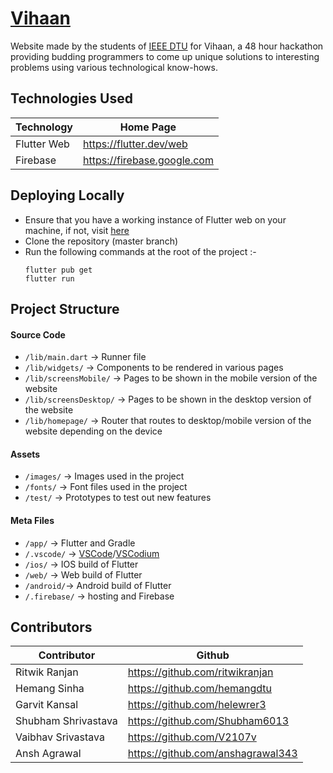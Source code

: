 # [Vihaan](https://vihaan.ieeedtu.in)
Website made by the students of [IEEE DTU](https://ieeedtu.in/) for Vihaan, a 48 hour hackathon providing budding programmers to come up unique solutions to interesting problems using various technological know-hows.

## Technologies Used
| Technology        | Home Page         |
| -                 | -                 |
| Flutter Web | https://flutter.dev/web |
| Firebase | https://firebase.google.com |

## Deploying Locally
+ Ensure that you have a working instance of Flutter web on your machine, if not, visit [here](https://flutter.dev/docs/get-started/web)
+ Clone the repository (master branch)
+ Run the following commands at the root of the project :-
    ```
    flutter pub get
    flutter run
    ```

## Project Structure
#### Source Code
+ `/lib/main.dart` -> Runner file
+ `/lib/widgets/` -> Components to be rendered in various pages
+ `/lib/screensMobile/` -> Pages to be shown in the mobile version of the website
+ `/lib/screensDesktop/` -> Pages to be shown in the desktop version of the website
+ `/lib/homepage/` -> Router that routes to desktop/mobile version of the website depending on the device
#### Assets
+ `/images/` -> Images used in the project
+ `/fonts/` -> Font files used in the project
+ `/test/` -> Prototypes to test out new features
#### Meta Files
+ `/app/` -> Flutter and Gradle
+ `/.vscode/` -> [VSCode](https://code.visualstudio.com)/[VSCodium](https://vscodium.com)
+ `/ios/` -> IOS build of Flutter 
+ `/web/` -> Web build of Flutter 
+ `/android/`-> Android build of Flutter
+ `/.firebase/` -> hosting and Firebase

## Contributors
| Contributor       | Github            |
| -                 | -                 |
| Ritwik Ranjan | https://github.com/ritwikranjan |
| Hemang Sinha | https://github.com/hemangdtu |
| Garvit Kansal | https://github.com/helewrer3 |
| Shubham Shrivastava | https://github.com/Shubham6013 |
| Vaibhav Srivastava | https://github.com/V2107v |
| Ansh Agrawal | https://github.com/anshagrawal343 |
